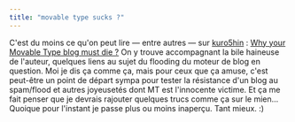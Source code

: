 ```yaml
---
title: "movable type sucks ?"
---
```


C'est du moins ce qu'on peut lire — entre autres — sur
[kuro5hin](http://www.kuro5hin.org) : [Why your Movable Type blog must die
?](http://www.kuro5hin.org/story/2004/2/2/171117/8823) On y trouve
accompagnant la bile haineuse de l'auteur, quelques liens au sujet du flooding
du moteur de blog en question. Moi je dis ça comme ça, mais pour ceux que ça
amuse, c'est peut-être un point de départ sympa pour tester la résistance d'un
blog au spam/flood et autres joyeusetés dont MT est l'innocente victime. Et ça
me fait penser que je devrais rajouter quelques trucs comme ça sur le mien...  
Quoique pour l'instant je passe plus ou moins inaperçu. Tant mieux. :)

